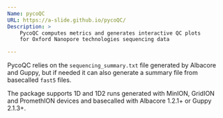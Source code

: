 ```yaml
---
Name: pycoQC
URL: https://a-slide.github.io/pycoQC/
Description: >
    PycoQC computes metrics and generates interactive QC plots
    for Oxford Nanopore technologies sequencing data

---
```


PycoQC relies on the `sequencing_summary.txt` file generated by Albacore and Guppy,
but if needed it can also generate a summary file from basecalled `fast5` files.

The package supports 1D and 1D2 runs generated with MinION, GridION and PromethION
devices and basecalled with Albacore 1.2.1+ or Guppy 2.1.3+.
